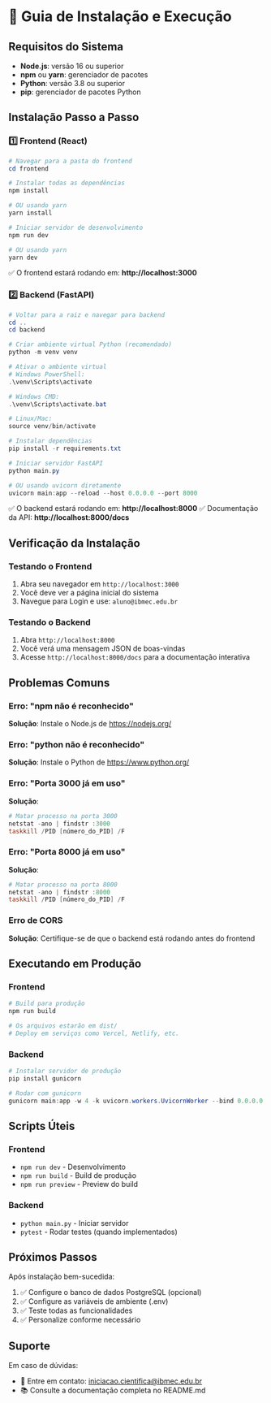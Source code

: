 # 🚀 Guia de Instalação e Execução

## Requisitos do Sistema

- **Node.js**: versão 16 ou superior
- **npm** ou **yarn**: gerenciador de pacotes
- **Python**: versão 3.8 ou superior
- **pip**: gerenciador de pacotes Python

## Instalação Passo a Passo

### 1️⃣ Frontend (React)

```powershell
# Navegar para a pasta do frontend
cd frontend

# Instalar todas as dependências
npm install

# OU usando yarn
yarn install

# Iniciar servidor de desenvolvimento
npm run dev

# OU usando yarn
yarn dev
```

✅ O frontend estará rodando em: **http://localhost:3000**

### 2️⃣ Backend (FastAPI)

```powershell
# Voltar para a raiz e navegar para backend
cd ..
cd backend

# Criar ambiente virtual Python (recomendado)
python -m venv venv

# Ativar o ambiente virtual
# Windows PowerShell:
.\venv\Scripts\activate

# Windows CMD:
.\venv\Scripts\activate.bat

# Linux/Mac:
source venv/bin/activate

# Instalar dependências
pip install -r requirements.txt

# Iniciar servidor FastAPI
python main.py

# OU usando uvicorn diretamente
uvicorn main:app --reload --host 0.0.0.0 --port 8000
```

✅ O backend estará rodando em: **http://localhost:8000**
✅ Documentação da API: **http://localhost:8000/docs**

## Verificação da Instalação

### Testando o Frontend
1. Abra seu navegador em `http://localhost:3000`
2. Você deve ver a página inicial do sistema
3. Navegue para Login e use: `aluno@ibmec.edu.br`

### Testando o Backend
1. Abra `http://localhost:8000`
2. Você verá uma mensagem JSON de boas-vindas
3. Acesse `http://localhost:8000/docs` para a documentação interativa

## Problemas Comuns

### Erro: "npm não é reconhecido"
**Solução**: Instale o Node.js de https://nodejs.org/

### Erro: "python não é reconhecido"
**Solução**: Instale o Python de https://www.python.org/

### Erro: "Porta 3000 já em uso"
**Solução**: 
```powershell
# Matar processo na porta 3000
netstat -ano | findstr :3000
taskkill /PID [número_do_PID] /F
```

### Erro: "Porta 8000 já em uso"
**Solução**: 
```powershell
# Matar processo na porta 8000
netstat -ano | findstr :8000
taskkill /PID [número_do_PID] /F
```

### Erro de CORS
**Solução**: Certifique-se de que o backend está rodando antes do frontend

## Executando em Produção

### Frontend
```powershell
# Build para produção
npm run build

# Os arquivos estarão em dist/
# Deploy em serviços como Vercel, Netlify, etc.
```

### Backend
```powershell
# Instalar servidor de produção
pip install gunicorn

# Rodar com gunicorn
gunicorn main:app -w 4 -k uvicorn.workers.UvicornWorker --bind 0.0.0.0:8000
```

## Scripts Úteis

### Frontend
- `npm run dev` - Desenvolvimento
- `npm run build` - Build de produção
- `npm run preview` - Preview do build

### Backend
- `python main.py` - Iniciar servidor
- `pytest` - Rodar testes (quando implementados)

## Próximos Passos

Após instalação bem-sucedida:
1. ✅ Configure o banco de dados PostgreSQL (opcional)
2. ✅ Configure as variáveis de ambiente (.env)
3. ✅ Teste todas as funcionalidades
4. ✅ Personalize conforme necessário

## Suporte

Em caso de dúvidas:
- 📧 Entre em contato: iniciacao.cientifica@ibmec.edu.br
- 📚 Consulte a documentação completa no README.md
